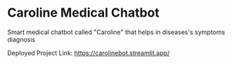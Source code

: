 # Caroline Medical Chatbot
Smart medical chatbot called "Caroline" that helps in diseases's symptoms diagnosis

Deployed Project Link: https://carolinebot.streamlit.app/
